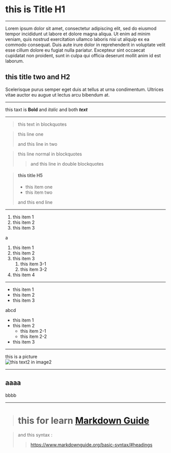 # this is Title H1

---

Lorem ipsum dolor sit amet, consectetur adipiscing elit, sed do eiusmod tempor incididunt ut labore et dolore magna aliqua. Ut enim ad minim veniam, quis nostrud exercitation ullamco laboris nisi ut aliquip ex ea commodo consequat. Duis aute irure dolor in reprehenderit in voluptate velit esse cillum dolore eu fugiat nulla pariatur. Excepteur sint occaecat cupidatat non proident, sunt in culpa qui officia deserunt mollit anim id est laborum.

## this title two and H2

Scelerisque purus semper eget duis at tellus at urna condimentum. Ultrices vitae auctor eu augue ut lectus arcu bibendum at.

---

this taxt is **Bold** and *italic* and both ***text***

---

> this text in blockquotes


>  this line one 
>
> and this line in two


> this line normal in blockquotes
>
>> and this line in double blockquotes


> #### this title H5 
> 
> - this item one
> - this item two
>
> and this end line

---

1. this item 1
1. this item 2
1. this item 3

a

1. this item 1
2. this item 2
3. this item 3
	1. this item 3-1
	2. this item 3-2
4. this item 4

---

- this item 1
- this item 2
- this item 3

abcd

- this item 1
- this item 2
	- this item 2-1
	- this item 2-2
- this item 3

---

this is a picture
<br>
![this text2 in image2](icon.ico)

---

aaaa
---
bbbb

---

> # this for learn **[Markdown Guide](https://www.markdownguide.org/basic-syntax/#headings)**

> and this syntax :
>>  <https://www.markdownguide.org/basic-syntax/#headings>
